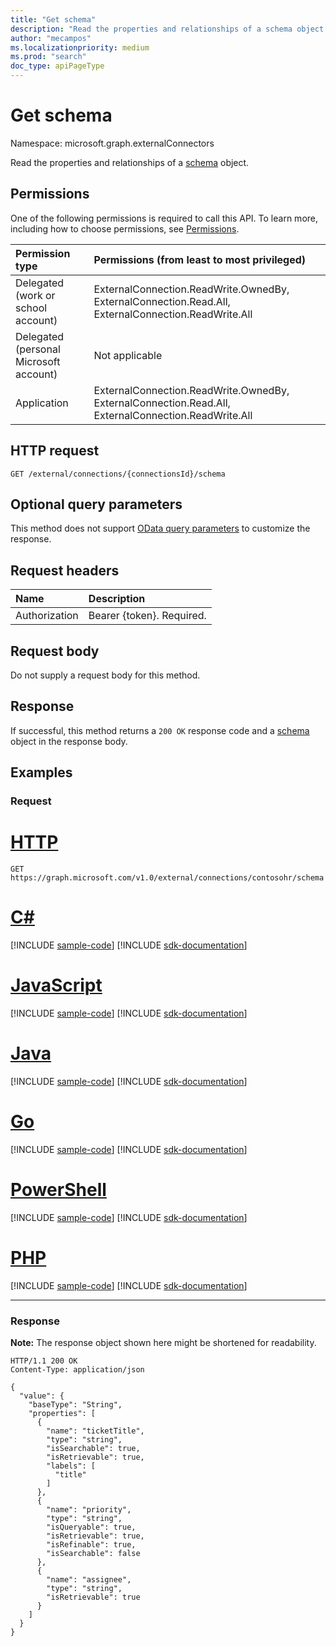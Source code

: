 ```yaml
---
title: "Get schema"
description: "Read the properties and relationships of a schema object."
author: "mecampos"
ms.localizationpriority: medium
ms.prod: "search"
doc_type: apiPageType
---
```


# Get schema
Namespace: microsoft.graph.externalConnectors

Read the properties and relationships of a [schema](../resources/externalconnectors-schema.md) object.

## Permissions
One of the following permissions is required to call this API. To learn more, including how to choose permissions, see [Permissions](/graph/permissions-reference).

|Permission type|Permissions (from least to most privileged)|
|:---|:---|
|Delegated (work or school account)|ExternalConnection.ReadWrite.OwnedBy, ExternalConnection.Read.All, ExternalConnection.ReadWrite.All|
|Delegated (personal Microsoft account)|Not applicable|
|Application| ExternalConnection.ReadWrite.OwnedBy, ExternalConnection.Read.All, ExternalConnection.ReadWrite.All|

## HTTP request

<!-- {
  "blockType": "ignored"
}
-->
``` http
GET /external/connections/{connectionsId}/schema
```

## Optional query parameters

This method does not support [OData query parameters](/graph/query-parameters) to customize the response.

## Request headers
|Name|Description|
|:---|:---|
|Authorization|Bearer {token}. Required.|

## Request body
Do not supply a request body for this method.

## Response

If successful, this method returns a `200 OK` response code and a [schema](../resources/externalconnectors-schema.md) object in the response body.

## Examples

### Request



# [HTTP](#tab/http)
<!-- {
  "blockType": "request",
  "name": "get_schema",
  "sampleKeys": ["contosohr"]
}
-->
``` http
GET https://graph.microsoft.com/v1.0/external/connections/contosohr/schema
```

# [C#](#tab/csharp)
[!INCLUDE [sample-code](../includes/snippets/csharp/get-schema-csharp-snippets.md)]
[!INCLUDE [sdk-documentation](../includes/snippets/snippets-sdk-documentation-link.md)]

# [JavaScript](#tab/javascript)
[!INCLUDE [sample-code](../includes/snippets/javascript/get-schema-javascript-snippets.md)]
[!INCLUDE [sdk-documentation](../includes/snippets/snippets-sdk-documentation-link.md)]

# [Java](#tab/java)
[!INCLUDE [sample-code](../includes/snippets/java/get-schema-java-snippets.md)]
[!INCLUDE [sdk-documentation](../includes/snippets/snippets-sdk-documentation-link.md)]

# [Go](#tab/go)
[!INCLUDE [sample-code](../includes/snippets/go/get-schema-go-snippets.md)]
[!INCLUDE [sdk-documentation](../includes/snippets/snippets-sdk-documentation-link.md)]

# [PowerShell](#tab/powershell)
[!INCLUDE [sample-code](../includes/snippets/powershell/get-schema-powershell-snippets.md)]
[!INCLUDE [sdk-documentation](../includes/snippets/snippets-sdk-documentation-link.md)]

# [PHP](#tab/php)
[!INCLUDE [sample-code](../includes/snippets/php/get-schema-php-snippets.md)]
[!INCLUDE [sdk-documentation](../includes/snippets/snippets-sdk-documentation-link.md)]

---

### Response
**Note:** The response object shown here might be shortened for readability.
<!-- {
  "blockType": "response",
  "truncated": true,
  "@odata.type": "microsoft.graph.externalConnectors.schema"
}
-->
``` http
HTTP/1.1 200 OK
Content-Type: application/json

{
  "value": {
    "baseType": "String",
    "properties": [
      {
        "name": "ticketTitle",
        "type": "string",
        "isSearchable": true,
        "isRetrievable": true,
        "labels": [
          "title"
        ]
      },
      {
        "name": "priority",
        "type": "string",
        "isQueryable": true,
        "isRetrievable": true,
        "isRefinable": true,
        "isSearchable": false
      },
      {
        "name": "assignee",
        "type": "string",
        "isRetrievable": true
      }
    ]
  }
}
```

